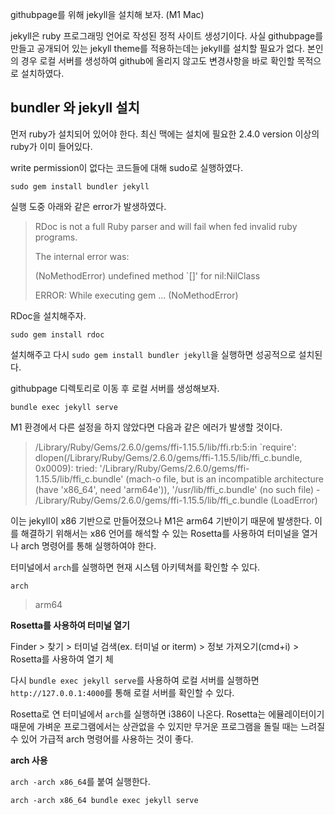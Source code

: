 
githubpage를 위해 jekyll을 설치해 보자. (M1 Mac)

jekyll은 ruby 프로그래밍 언어로 작성된 정적 사이트 생성기이다. 
사실 githubpage를 만들고 공개되어 있는 jekyll theme를 적용하는데는 jekyll를 설치할 필요가 없다. 
본인의 경우 로컬 서버를 생성하여 github에 올리지 않고도 변경사항을 바로 확인할 목적으로 설치하였다. 

## bundler 와 jekyll 설치
먼저 ruby가 설치되어 있어야 한다. 최신 맥에는 설치에 필요한 2.4.0 version 이상의 ruby가 이미 들어있다.

write permission이 없다는 코드들에 대해 sudo로 실행하였다.

```
sudo gem install bundler jekyll
```

실행 도중 아래와 같은 error가 발생하였다.

>RDoc is not a full Ruby parser and will fail when fed invalid ruby programs.
>
>The internal error was:
>
>(NoMethodError) undefined method `[]' for nil:NilClass
>
>ERROR:  While executing gem ... (NoMethodError)

RDoc을 설치해주자.
```
sudo gem install rdoc
```
설치해주고 다시 ```sudo gem install bundler jekyll```을 실행하면 성공적으로 설치된다.

githubpage 디렉토리로 이동 후 로컬 서버를 생성해보자.
```
bundle exec jekyll serve
```

M1 환경에서 다른 설정을 하지 않았다면 다음과 같은 에러가 발생할 것이다.

>/Library/Ruby/Gems/2.6.0/gems/ffi-1.15.5/lib/ffi.rb:5:in `require': dlopen(/Library/Ruby/Gems/2.6.0/gems/ffi-1.15.5/lib/ffi_c.bundle, 0x0009): tried: '/Library/Ruby/Gems/2.6.0/gems/ffi-1.15.5/lib/ffi_c.bundle' (mach-o file, but is an incompatible architecture (have 'x86_64', need 'arm64e')), '/usr/lib/ffi_c.bundle' (no such file) - /Library/Ruby/Gems/2.6.0/gems/ffi-1.15.5/lib/ffi_c.bundle (LoadError)


이는 jekyll이 x86 기반으로 만들어졌으나 M1은 arm64 기반이기 때문에 발생한다. 이를 해결하기 위해서는 x86 언어를 해석할 수 있는 Rosetta를 사용하여 터미널을 열거나 arch 명령어를 통해 실행하여야 한다.

터미널에서 ```arch```를 실행하면 현재 시스템 아키텍쳐를 확인할 수 있다.
```
arch
```
> arm64

**Rosetta를 사용하여 터미널 열기**

Finder > 찾기 > 터미널 검색(ex. 터미널 or iterm) > 정보 가져오기(cmd+i) > Rosetta를 사용하여 열기 체

다시 ```bundle exec jekyll serve```를 사용하여 로컬 서버를 실행하면 ```http://127.0.0.1:4000```를 통해 로컬 서버를 확인할 수 있다.

Rosetta로 연 터미널에서 ```arch```를 실행하면 i386이 나온다. Rosetta는 에뮬레이터이기 때문에 가벼운 프로그램에서는 상관없을 수 있지만 무거운 프로그램을 돌릴 때는 느려질 수 있어 가급적 arch 명령어를 사용하는 것이 좋다.

**arch 사용**

```arch -arch x86_64```를 붙여 실행한다.

```
arch -arch x86_64 bundle exec jekyll serve 
```

